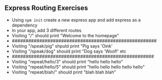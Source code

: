 ## Express Routing Exercises

* Using `npm init` create a new express app and add express as a dependency
* In your app, add 3 different routes
* Visiting "/" should print "Welcome to the homepage"
* #####################################################
* Visiting "/speak/pig" shpuld print "Pig says 'Oink'
* Visiting "/speak/dog" should print "Dog says 'Woof!' etc
* ####################################################
* Visiting "repeat/hello/3" should print "hello hello hello"
* Visiting "repeat/hello/5" should print "hello hello hello hello hello"
* Visiting "repeat/blah/" should print "blah blah blah"